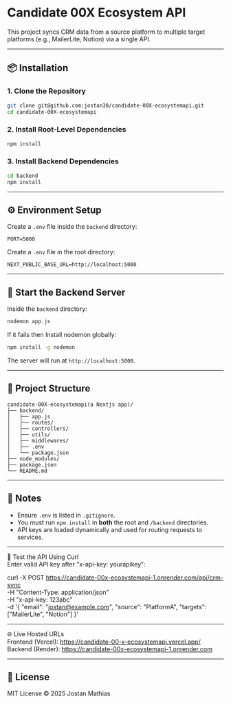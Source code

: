 # Candidate 00X Ecosystem API

This project syncs CRM data from a source platform to multiple target platforms (e.g., MailerLite, Notion) via a single API.

---

## 📦 Installation

### 1. Clone the Repository

```bash
git clone git@github.com:jostan30/candidate-00X-ecosystemapi.git
cd candidate-00X-ecosystemapi
```

### 2. Install Root-Level Dependencies

```bash
npm install
```

### 3. Install Backend Dependencies

```bash
cd backend
npm install
```

---

## ⚙️ Environment Setup

Create a `.env` file inside the `backend` directory:

```env
PORT=5000
```
Create a `.env` file in the root directory:

```env
NEXT_PUBLIC_BASE_URL=http://localhost:5000
```
---

## 🚀 Start the Backend Server

Inside the `backend` directory:

```bash
nodemon app.js
```

If it fails then Install nodemon globally:

```bash
npm install -g nodemon
```

The server will run at `http://localhost:5000`.

---
## 📁 Project Structure

```
candidate-00X-ecosystemapi(a Nextjs app)/
├── backend/
│   ├── app.js
│   ├── routes/
│   ├── controllers/
│   ├── utils/
│   ├── middlewares/
│   ├── .env
│   └── package.json
├── node_modules/
├── package.json
└── README.md
```

---
## 📌 Notes

- Ensure `.env` is listed in `.gitignore`.
- You must run `npm install` in **both** the root and `/backend` directories.
- API keys are loaded dynamically and used for routing requests to services.

---
🧪 Test the API Using Curl  
Enter valid API key after "x-api-key: yourapikey":

curl -X POST https://candidate-00x-ecosystemapi-1.onrender.com/api/crm-sync \
  -H "Content-Type: application/json" \
  -H "x-api-key: 123abc" \
  -d '{
    "email": "jostan@example.com",
    "source": "PlatformA",
    "targets": ["MailerLite", "Notion"]
}'

---
🌐 Live Hosted URLs  
Frontend (Vercel): https://candidate-00-x-ecosystemapi.vercel.app/  
Backend (Render): https://candidate-00x-ecosystemapi-1.onrender.com

---
## 📄 License

MIT License © 2025 Jostan Mathias
